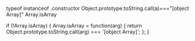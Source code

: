 typeof
instanceof
.constructor
Object.prototype.toString.call(a)==="[object Array]"
Array.isArray

if (!Array.isArray) {
Array.isArray = function(arg) {
return Object.prototype.toString.call(arg) === '[object Array]';
};
}
